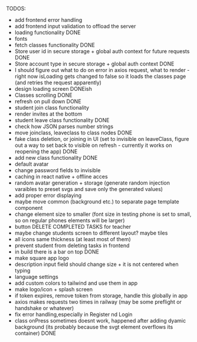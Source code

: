 TODOS:
  - add frontend error handling
  - add frontend input validation to offload the server
  - loading functionality DONE
  - fonts
  - fetch classes functionality DONE
  - Store user id in secure storage + global auth context for future requests DONE
  - Store account type in secure storage + global auth context DONE
  - I should figure out what to do on error in axios request, what to render - right now isLoading gets changed to false so it loads the classes page (and retries the request apparently)
  - design loading screen DONEish
  - Classes scrolling DONE
  - refresh on pull down DONE
  - student join class functionality
  - render invites at the bottom
  - student leave class functionality DONE
  - check how JSON parses number strings
  - move joinclass, leaveclass to class nodes DONE
  - fake class deletion, or joining in UI (set to invisible on leaveClass, figure out a way to set back to visible on refresh - currently it works on reopening the app) DONE
  - add new class functionality DONE
  - default avatar
  - change password fields to invisible
  - caching in react native + offline acces
  - random avatar generation + storage (generate random injection varaibles to preset svgs and save only the generated values)
  - add proper error displaying
  - maybe move common (background etc.) to separate page template component
  - change element size to smaller (font size in testing phone is set to small, so on regular phones elements will be larger)
  - button DELETE COMPLETED TASKS for teacher
  - maybe change students screen to different layout? maybe tiles
  - all icons same thickness (at least most of them)
  - prevent student from deleting tasks in frontend
  - in build there is a bar on top DONE
  - make square app logo
  - description input field should change size + it is not centered when typing
  - language settings
  - add custom colors to tailwind and use them in app
  - make logo/icon + splash screen
  - if token expires, remove token from storage, handle this globally in app
  - axios makes requests two times in railway (may be some preflight or handshake or whatever)
  - fix error handling,especially in Register nd Login
  - class onPress sometimes doesnt work, happened after adding dyamic background (its probably because the svgt element overflows its container) DONE